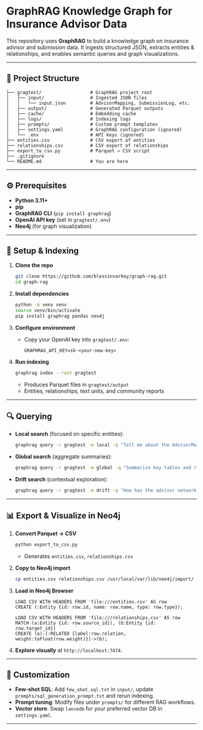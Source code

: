 # GraphRAG Knowledge Graph for Insurance Advisor Data

This repository uses **GraphRAG** to build a knowledge graph on insurance advisor and submission data. It ingests structured JSON, extracts entities & relationships, and enables semantic queries and graph visualizations.

---

## 📂 Project Structure

```text
├── gragtest/                  # GraphRAG project root
│   ├── input/                 # Ingested JSON files
│   │   └── input.json         # AdvisorMapping, SubmissionLog, etc.
│   ├── output/                # Generated Parquet outputs
│   ├── cache/                 # Embedding cache
│   ├── logs/                  # Indexing logs
│   ├── prompts/               # Custom prompt templates
│   ├── settings.yaml          # GraphRAG configuration (ignored)
│   └── .env                   # API keys (ignored)
├── entities.csv               # CSV export of entities
├── relationships.csv          # CSV export of relationships
├── export_to_csv.py           # Parquet → CSV script
├── .gitignore
└── README.md                  # You are here
```

---

## ⚙️ Prerequisites

- **Python 3.11+**
- **pip**
- **GraphRAG CLI** (`pip install graphrag`)
- **OpenAI API key** (set in `gragtest/.env`)
- **Neo4j** (for graph visualization)

---

## 🚀 Setup & Indexing

1. **Clone the repo**
   ```bash
   git clone https://github.com/blessinvarkey/graph-rag.git
   cd graph-rag
   ```

2. **Install dependencies**
   ```bash
   python -m venv venv
   source venv/bin/activate
   pip install graphrag pandas neo4j
   ```

3. **Configure environment**
   - Copy your OpenAI key into `gragtest/.env`:
     ```env
     GRAPHRAG_API_KEY=sk-<your-new-key>
     ```

4. **Run indexing**
   ```bash
   graphrag index --root gragtest
   ```
   - Produces Parquet files in `gragtest/output`
   - Entities, relationships, text units, and community reports

---

## 🔍 Querying

- **Local search** (focused on specific entities):
  ```bash
  graphrag query -r gragtest -m local -q "Tell me about the AdvisorMapping table"
  ```

- **Global search** (aggregate summaries):
  ```bash
  graphrag query -r gragtest -m global -q "Summarize key tables and relationships"
  ```

- **Drift search** (contextual exploration):
  ```bash
  graphrag query -r gragtest -m drift -q "How has the advisor network evolved?"
  ```

---

## 📊 Export & Visualize in Neo4j

1. **Convert Parquet → CSV**
   ```bash
   python export_to_csv.py
   ```
   - Generates `entities.csv`, `relationships.csv`

2. **Copy to Neo4j import**
   ```bash
   cp entities.csv relationships.csv /usr/local/var/lib/neo4j/import/
   ```

3. **Load in Neo4j Browser**
   ```cypher
   LOAD CSV WITH HEADERS FROM 'file:///entities.csv' AS row
   CREATE (:Entity {id: row.id, name: row.name, type: row.type});

   LOAD CSV WITH HEADERS FROM 'file:///relationships.csv' AS row
   MATCH (a:Entity {id: row.source_id}), (b:Entity {id: row.target_id})
   CREATE (a)-[:RELATED {label:row.relation, weight:toFloat(row.weight)}]->(b);
   ```

4. **Explore visually** at `http://localhost:7474`.

---

## 🎨 Customization

- **Few‑shot SQL**: Add `few_shot.sql.txt` in `input/`, update `prompts/sql_generation_prompt.txt` and rerun indexing.
- **Prompt tuning**: Modify files under `prompts/` for different RAG workflows.
- **Vector store**: Swap `lancedb` for your preferred vector DB in `settings.yaml`.

---

